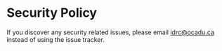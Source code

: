 # Security Policy

If you discover any security related issues, please email idrc@ocadu.ca instead of using the issue tracker.
